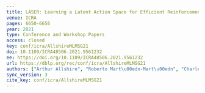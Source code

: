 ```yaml
---
title: LASER: Learning a Latent Action Space for Efficient Reinforcement Learning.
venue: ICRA
pages: 6650-6656
year: 2021
type: Conference and Workshop Papers
access: closed
key: conf/icra/AllshireMLMSG21
doi: 10.1109/ICRA48506.2021.9561232
ee: https://doi.org/10.1109/ICRA48506.2021.9561232
url: https://dblp.org/rec/conf/icra/AllshireMLMSG21
authors: ["Arthur Allshire", "Roberto Mart\u00edn-Mart\u00edn", "Charles Lin", "Shawn Manuel", "Silvio Savarese", "Animesh Garg"]
sync_version: 3
cite_key: conf/icra/AllshireMLMSG21
---
```

